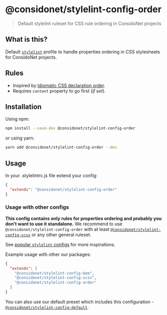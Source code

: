 # @considonet/stylelint-config-order

> Default stylelint ruleset for CSS rule ordering in ConsidoNet projects

## What is this?

Default [`stylelint`](https://github.com/stylelint/stylelint) profile to handle properties ordering in CSS stylesheets for ConsidoNet projects.

## Rules

* Inspired by [Idiomatic CSS declaration order](https://github.com/necolas/idiomatic-css#declaration-order).
* Requires `content` property to go first (_if set_).


## Installation

Using npm:

```sh
npm install --save-dev @considonet/stylelint-config-order
```

or using yarn:

```sh
yarn add @considonet/stylelint-config-order --dev
```

## Usage

In your .stylelintrc.js file extend your config:

```json
{ 
  "extends": "@considonet/stylelint-config-order"
}
```

### Usage with other configs

**This config contains only rules for properties ordering and probably you don't want to use it standalone.**
We recommend to use `@considonet/stylelint-config-order` with at least [`@considonet/stylelint-config-scss`](https://github.com/considonet/stylelint-config-scss) or any other general ruleset.

See [popular `stylelint` configs](https://www.npmjs.com/search?q=stylelint-config&ranking=popularity) for more inspirations.

Example usage with other our packages:

```json
{
  "extends": [
    "@considonet/stylelint-config-bem",
    "@considonet/stylelint-config-scss",
    "@considonet/stylelint-config-order"
  ]
}
```

You can also use our default preset which includes this configuration - [`@considonet/stylelint-config-default`](https://github.com/considonet/stylelint-config-default).
